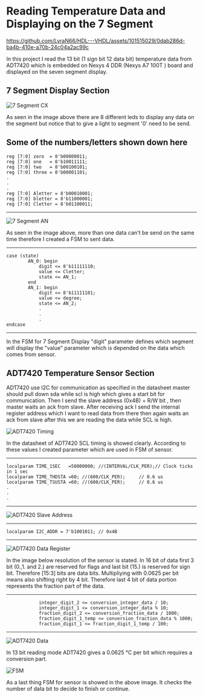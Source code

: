 # Reading Temperature Data and Displaying on the 7 Segment
https://github.com/LyraN66/HDL---VHDL/assets/101515029/0dab286d-ba4b-410e-a70b-24c04a2ac99c

  In this project I read the 13 bit (1 sign bit 12 data bit) temperature data from ADT7420 which is embedded on Nexys 4 DDR (Nexys A7 100T ) board and displayed on the
seven segment display.

## 7 Segment Display Section
![7 Segment CX](https://github.com/LyraN66/HDL---VHDL/assets/101515029/756ed35b-b12f-4dc6-b6a1-5927fb9402bc)
  
  As seen in the image above there are 8 different leds to display any data on the segment but notice that to give a light to segment '0' need to be send.
  
  Some of the numbers/letters shown down here
  ---
    reg [7:0] zero  = 8'b00000011;
    reg [7:0] one   = 8'b10011111;
    reg [7:0] two   = 8'b00100101; 
    reg [7:0] three = 8'b00001101;
    .
    .
    .
    reg [7:0] Aletter = 8'b00010001;    
    reg [7:0] bletter = 8'b11000001;    
    reg [7:0] Cletter = 8'b01100011;
  ---

  ![7 Segment AN](https://github.com/LyraN66/HDL---VHDL/assets/101515029/f2d0ab6f-b56f-4f49-b0c0-1b4cca9b0403)

  As seen in the image above, more than one data can't be send on the same time therefore I created a FSM to sent data.

  ---
    case (state)
            AN_0: begin
                digit <= 8'b11111110; 
                value <= Cletter;
                state <= AN_1;
            end
            AN_1: begin
                digit <= 8'b11111101;
                value <= degree;
                state <= AN_2;
                .
                .
                .
    endcase
  ---

  In the FSM for 7 Segment Display "digit" parameter defines which segment will display the "value" parameter 
which is depended on the data which comes from sensor.

## ADT7420 Temperature Sensor Section

  ADT7420 use I2C for communication as specified in the datasheet master should pull down sda while scl is high 
which gives a start bit for communication. Then I send the slave address (0x4B) + R/W bit , then master waits an 
ack from slave. After receiving ack I send the internal register address which I want to read data from there then
again waits an ack from slave after this we are reading the data while SCL is high.

![ADT7420 Timing](https://github.com/LyraN66/HDL---VHDL/assets/101515029/f27acbbc-b60b-4f77-8f29-ced53225c083)

  In the datasheet of ADT7420 SCL timing is showed clearly. According to these values I created parameter which are used in FSM of sensor.
  
  ---
    localparam TIME_1SEC   =50000000; //(INTERVAL/CLK_PER);// Clock ticks in 1 sec
    localparam TIME_THDSTA =60; //(600/CLK_PER);     // 0.6 us
    localparam TIME_TSUSTA =60; //(600/CLK_PER);     // 0.6 us
    .
    .
    .
  ---

![ADT7420 Slave Address](https://github.com/LyraN66/HDL---VHDL/assets/101515029/8f59be1d-5bf8-45d7-85a3-769e252af304)

  ---
    localparam I2C_ADDR = 7'b1001011; // 0x4B
  ---
  
![ADT7420 Data Register](https://github.com/LyraN66/HDL---VHDL/assets/101515029/8caea4a4-bdeb-4890-ada1-e694596790c5)

  In the image below resolution of the sensor is stated. In 16 bit of data first 3 bit (0.,1. and 2.) are reserved 
for flags and last bit (15.) is reserved for sign bit. Therefore [15:3] bits are data bits. Multipliying with 0.0625
per bit means also shifting right by 4 bit. Therefore last 4 bit of data portion represents the fraction part of the data.

  ---
                integer_digit_2 <= conversion_integer_data / 10;
                integer_digit_1 <= conversion_integer_data % 10;
                fraction_digit_2 <= conversion_fraction_data / 1000;
                fraction_digit_1_temp <= conversion_fraction_data % 1000;
                fraction_digit_1 <= fraction_digit_1_temp / 100;
  ---

![ADT7420 Data](https://github.com/LyraN66/HDL---VHDL/assets/101515029/23cc6bad-5757-4a06-bd87-13ad5e25cc26)

  In 13 bit reading mode ADT7420 gives a 0.0625 °C per bit which requires a conversion part.
  
![FSM](https://github.com/LyraN66/HDL---VHDL/assets/101515029/c71d0099-ea4b-45e1-99fa-577d0c7c12e9)

  As a last thing FSM for sensor is showed in the above image. It checks the number of data bit to decide to finish or continue. 









  
